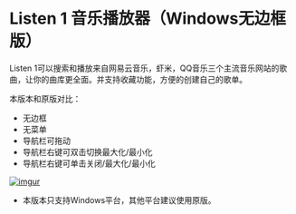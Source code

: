 Listen 1 音乐播放器（Windows无边框版）
=========================

Listen 1可以搜索和播放来自网易云音乐，虾米，QQ音乐三个主流音乐网站的歌曲，让你的曲库更全面。并支持收藏功能，方便的创建自己的歌单。

本版本和原版对比：
- 无边框
- 无菜单
- 导航栏可拖动
- 导航栏右键可双击切换最大化/最小化
- 导航栏右键可单击关闭/最大化/最小化

[![imgur](https://i.imgur.com/CeeQTfF.jpg)]()

* 本版本只支持Windows平台，其他平台建议使用原版。
